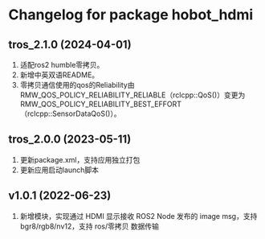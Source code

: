 # Changelog for package hobot_hdmi

tros_2.1.0 (2024-04-01)
------------------
1. 适配ros2 humble零拷贝。
2. 新增中英双语README。
3. 零拷贝通信使用的qos的Reliability由RMW_QOS_POLICY_RELIABILITY_RELIABLE（rclcpp::QoS()）变更为RMW_QOS_POLICY_RELIABILITY_BEST_EFFORT（rclcpp::SensorDataQoS()）。

tros_2.0.0 (2023-05-11)
------------------
1. 更新package.xml，支持应用独立打包
2. 更新应用启动launch脚本

v1.0.1 (2022-06-23)
------------------
1. 新增模块，实现通过 HDMI 显示接收 ROS2 Node 发布的 image msg，支持 bgr8/rgb8/nv12，支持 ros/零拷贝 数据传输
